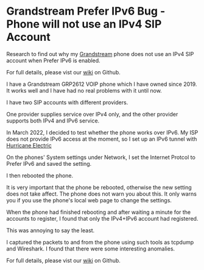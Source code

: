 # Grandstream Prefer IPv6 Bug - Phone will not use an IPv4 SIP Account

Research to find out why my [Grandstream](https://www.grandstream.com)
phone does not use an IPv4 SIP account when Prefer IPv6 is enabled.

For full details, please vist our [wiki](https://github.com/snowflake/grandstream-prefer-ipv6-bug/wiki) on Github.

I have a Grandstream GRP2612 VOIP phone which I have owned since 2019.  It works well and I have had no real problems with it until now.

I have two SIP accounts with different providers.

One provider supplies service over IPv4 only, and the
other provider supports both IPv4 and IPv6 service.

In March 2022, I decided to test whether the phone works over IPv6. My ISP
does not provide IPv6 access at the moment, so I set up an IPv6 tunnel with
[Hurricane Electric](https://he.net)

On the phones' System settings under Network, I set the Internet Protcol to
Prefer IPv6 and saved the setting.

I then rebooted the phone.

It is very important that the phone be rebooted, otherwise the new setting
does not take affect. The phone does not warn you about this. It only warns you if you use the phone's local web page to change the settings.

When the phone had finished rebooting and after waiting a minute for the
accounts to register, I found that only the IPv4+IPv6 account had 
registered.

This was annoying to say the least.

I captured the packets to and from the phone using such tools as tcpdump and Wireshark. I found that there were some interesting anomalies.

For full details, please vist our [wiki](https://github.com/snowflake/grandstream-prefer-ipv6-bug/wiki) on Github.
